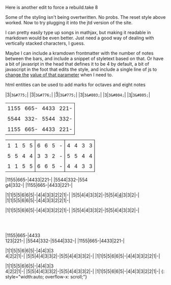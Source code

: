 <style>
  table{
    overflow-x: scroll;
    width:auto;
    border: 0px;
  
  }
  
  table tr:nth-child(2n){background-color: rgba(255, 165, 0, 0);}
  
  th, td {vertical-align: top; border: 0px solid; padding: 0.4em}
  
  td:nth-child(4n) {
    border-right: 1px solid black;
  }
</style>


Here is another edit to force a rebuild.take 8



Some of the styling isn't being overtwritten. No probs. The reset style above worked. Now to try plugging it into the jtd version of the site.

I can pretty easily type up songs in mathjax, but making it readable in markdown would be even better.
Just need a good way of dealing with vertically stacked characters, I guess.

Maybe I can include a kramdown frontmatter with the number of notes between the bars, and include a snippet of styletext based on that. 
Or have a bit of javasript in the head that defines it to be 4 by default, 
a bit of javascript in the foot that edits the style, 
and include a single line of js to <u>change the</u> <u><u>value of that parameter</u></u> when I need to. 


html entities can be used to add marks for octaves and eight notes

|3&#775;|`3&#775;`|
|3&#776;|`3&#776;`|
|3&#778;|`3&#775;`|
|3&#803;|`3&#803;`|
|3&#804;|`3&#804;`|
|3&#805;|`3&#805;`|




|   |   |   |   |
|---|---|---|---|
|1155|665-|4433|221-|
|5544|332-|5544|332-|
|1155|665-|4433|221-|

| | | | | | | | | | | | |
|---|---|---|---|---|---|---|---|---|---|---|---|
|1|1|5|5|6|6|5|-|4|4|3|3|2|2|1|-|
|5|5|4|4|3|3|2|-|5|5|4|4|3|3|2|-|
|1|1|5|5|6|6|5|-|4|4|3|3|2|2|1|-|

|1155|665-|4433|221-|
|5544|332-|55<span>4<br>g</span>4|332-|
|1155|665-|4433|221-|

|1|1|5|5|6|6|5|-|4|4|3|3|2|2|1|-|
|5|5|4|4|3|3|2|-|5|5|4|<u>4</u>|3|3|2|-|
|1|1|5|5|6|6|5|-|4|4|3|3|2|2|1|-|

|1|1|5|5|6|6|5|-|4|4|3|3|2|2|1|-|
|5|5|4|4|3|3|2|-|5|5|4|4|3|3|2|-|

<br><br>

|1155|665-|4433<br>123|221-|
|5544|332-|5544|332-|
|1155|665-|4433|221-|

|1|1|5|5|6|6|5|-|4|4|3|3<br>4|2|2|1|-|
|5|5|4|4|3|3|2|-|5|5|4|4|3|3|2|-|
|1|1|5|5|6|6|5|-|4|4|3|3|2|2|1|-|


|1|1|5|5|6|6|5|-|4|4|3|3<br>4|2|2|1|-|
|5|5|4|4|3|3|2|-|5|5|4|4|3|3|2|-|
|1|1|5|5|6|6|5|-|4|4|3|3|2|2|1|-|
{: style="width:auto; overflow-x: scroll;"}
